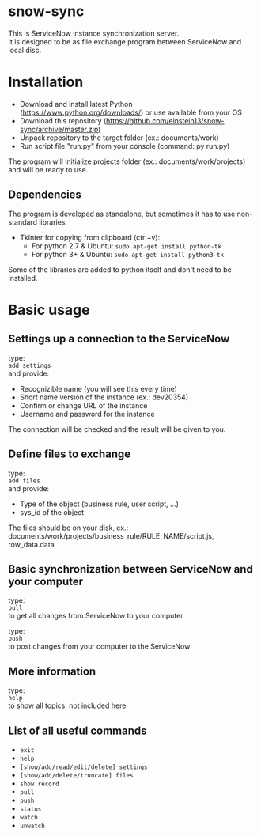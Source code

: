 # snow-sync
This is ServiceNow instance synchronization server.  
It is designed to be as file exchange program between ServiceNow and local disc.

# Installation

* Download and install latest Python (https://www.python.org/downloads/) or use available from your OS
* Download this repository (https://github.com/einstein13/snow-sync/archive/master.zip)
* Unpack repository to the target folder (ex.: documents/work)
* Run script file "run.py" from your console (command: py run.py)

The program will initialize projects folder (ex.: documents/work/projects) and will be ready to use.

## Dependencies

The program is developed as standalone, but sometimes it has to use non-standard libraries.

* Tkinter for copying from clipboard (ctrl+v):
    * For python 2.7 & Ubuntu: `sudo apt-get install python-tk`
    * For python 3+ & Ubuntu: `sudo apt-get install python3-tk`

Some of the libraries are added to python itself and don't need to be installed.

# Basic usage

## Settings up a connection to the ServiceNow

type:  
`add settings`  
and provide:
* Recognizible name (you will see this every time)
* Short name version of the instance (ex.: dev20354)
* Confirm or change URL of the instance
* Username and password for the instance

The connection will be checked and the result will be given to you.

## Define files to exchange

type:  
`add files`  
and provide:
* Type of the object (business rule, user script, ...)
* sys_id of the object

The files should be on your disk, ex.:
documents/work/projects/business_rule/RULE_NAME/script.js, row_data.data

## Basic synchronization between ServiceNow and your computer

type:  
`pull`  
to get all changes from ServiceNow to your computer

type:  
`push`  
to post changes from your computer to the ServiceNow

## More information

type:  
`help`  
to show all topics, not included here

## List of all useful commands

* `exit`
* `help`
* `[show/add/read/edit/delete] settings`
* `[show/add/delete/truncate] files`
* `show record`
* `pull`
* `push`
* `status`
* `watch`
* `unwatch`
